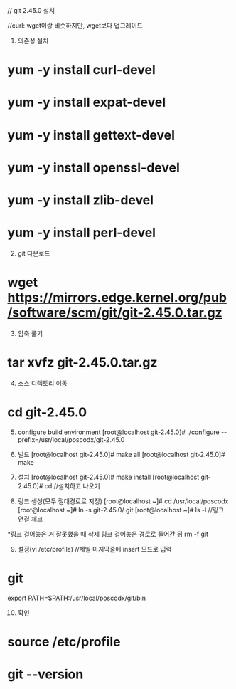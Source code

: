 // git 2.45.0 설치

//curl: wget이랑 비슷하지만, wget보다 업그레이드
1. 의존성 설치
# yum -y install curl-devel
# yum -y install expat-devel
# yum -y install gettext-devel
# yum -y install openssl-devel
# yum -y install zlib-devel
# yum -y install perl-devel

2. git 다운로드
# wget https://mirrors.edge.kernel.org/pub/software/scm/git/git-2.45.0.tar.gz

3. 압축 풀기
# tar xvfz git-2.45.0.tar.gz

4. 소스 디렉토리 이동
# cd git-2.45.0

5. configure build environment
[root@localhost git-2.45.0]# ./configure --prefix=/usr/local/poscodx/git-2.45.0 

6. 빌드
[root@localhost git-2.45.0]# make all
[root@localhost git-2.45.0]# make

7. 설치
[root@localhost git-2.45.0]# make install 
[root@localhost git-2.45.0]# cd //설치하고 나오기  

8. 링크 생성(모두 절대경로로 지정)
[root@localhost ~]# cd /usr/local/poscodx
[root@localhost ~]# ln -s git-2.45.0/ git
[root@localhost ~]# ls -l //링크 연결 체크 

*링크 걸어놓은 거 잘못했을 때 삭제 
링크 걸어놓은 경로로 들어간 뒤 
rm -f git

9. 설정(vi /etc/profile)
//제일 마지막줄에 insert 모드로 입력
# git 
export PATH=$PATH:/usr/local/poscodx/git/bin

10. 확인
# source /etc/profile
# git --version

